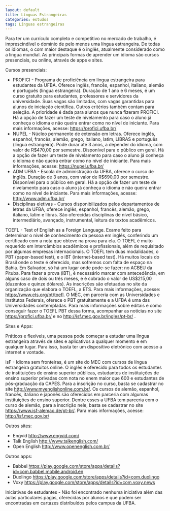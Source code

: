 ```yaml
---
layout: default
title: Línguas Estrangeiras
categories: estudos
tags: Línguas estrangeiras
---
```


Para ter um currículo completo e competitivo no mercado de trabalho, é imprescindível o domínio de pelo menos uma língua estrangeira. De todas os idiomas, o com maior destaque é o inglês, atualmente considerado como a língua mundial. As principais formas de aprender um idioma são cursos presenciais, ou online, através de apps e sites.

Cursos presenciais: 

* PROFICI - Programa de proficiência em língua estrangeira para estudantes da UFBA. Oferece inglês, francês, espanhol, italiano, alemão e português (língua estrangeira). Duração de 1 ano e 6 meses, é um curso gratuito para estudantes, professores e servidores da universidade. Suas vagas são limitadas, com vagas garantidas para alunos de iniciação científica. Outros critérios também contam para seleção. A prioridade é dada para alunos que nunca fizeram PROFICI. Há a opção de fazer um teste de nivelamento para caso o aluno já conheça o idioma e não queira entrar como no nível de iniciante. Para mais informações, acesse: https://profici.ufba.br/
* NUPEL - Núcleo permanente de extensão em letras. Oferece inglês, espanhol, francês, alemão, grego, italiano, latim, LIBRAS e português (língua estrangeira). Pode durar até 3 anos, a depender do idioma, com valor de R$470,00 por semestre. Disponível para o público em geral. Há a opção de fazer um teste de nivelamento para caso o aluno já conheça o idioma e não queira entrar como no nível de iniciante. Para mais informações, acesse: https://nupel.ufba.br/
* ADM UFBA - Escola de administração da UFBA, oferece o curso de inglês. Duração de 3 anos, com valor de R$690,00 por semestre. Disponível para o público em geral. Há a opção de fazer um teste de nivelamento para caso o aluno já conheça o idioma e não queira entrar como no nível de iniciante. Para mais informações, acesse: http://www.adm.ufba.br/
* Disciplinas eletivas - Cursos disponibilizados pelos departamentos de letras da UFBA, oferece inglês, espanhol, francês, alemão, grego, italiano, latim e libras. São oferecidas disciplinas de nível básico, intermediário, avançado, instrumental, leitura de textos acadêmicos. 

TOEFL - Test of English as a Foreign Language. Exame feito para determinar o nível de conhecimento da pessoa em inglês, conferindo um certificado com a nota que obteve na prova para ela. O TOEFL é muito requerido em intercâmbios acadêmicos e profissionais, além de requisitado por algumas empresas internacionais. O TOEFL tem duas modalidades, o PBT (paper-based test), e o iBT (internet-based test). Há muitos locais do Brasil onde o teste é oferecido, mas sofremos com falta de espaço na Bahia. Em Salvador, só há um lugar onde pode-se fazer: no ACBEU da Pituba. Para fazer a prova (iBT), é necessário marcar com antecedência, em alguns caso de dois ou três meses, e é cobrado o valor de  US$215,00 (duzentos e quinze dólares). As inscrições são efetuadas no site da organização que elabora o TOEFL, a ETS. Para mais informações, acesse: https://www.ets.org/pt/toefl. O MEC, em parceria com as Universidades e Institutos Federais, oferece o PBT gratuitamente e a UFBA é uma das Universidades contempladas. Para mais informações sobre editais e como conseguir fazer o TOEFL PBT dessa forma, acompanhar as notícias no site https://profici.ufba.br/ e no http://isf.mec.gov.br/ingles/pt-br/ .

Sites e Apps: 

Práticos e flexíveis, uma pessoa pode começar a estudar uma língua estrangeira através de sites e aplicativos a qualquer momento e em qualquer lugar. Para isso, basta ter um dispositivo eletrônico com acesso a internet e vontade.

isF - Idioma sem fronteiras, é um site do MEC com cursos de língua estrangeira gratuitos online. O inglês é oferecido para todos os estudantes de instituições de ensino superior públicas, estudantes de instituições de ensino superior privadas com nota no enem maior que 600 e estudantes de pós-graduação da CAPES. Para a inscrição no curso, basta se cadastrar no site http://www.myenglishonline.com.br/. Os cursos de alemão, espanhol, francês, italiano e japonês são oferecidos em parceria com algumas instituições de ensino superior. Dentre esses a UFBA tem parceria com o curso de alemão, para a inscrição nele, basta se cadastrar no site https://www.isf-alemao.de/pt-br/. Para mais informações, acesse: http://isf.mec.gov.br/

Outros sites:

* Engvid http://www.engvid.com/
* Talk English http://www.talkenglish.com/
* Open English http://www.openenglish.com.br/

Outros apps:

* Babbel	https://play.google.com/store/apps/details?id=com.babbel.mobile.android.en
* Duolingo https://play.google.com/store/apps/details?id=com.duolingo
* Voxy https://play.google.com/store/apps/details?id=com.voxy.news

Iniciativas de estudantes - Não foi encontrado nenhuma iniciativa além das aulas particulares pagas, oferecidas por alunos e que podem ser encontradas em cartazes distribuídos pelos campus da UFBA.
